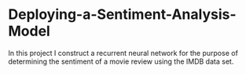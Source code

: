 # Deploying-a-Sentiment-Analysis-Model
 In this project I construct a recurrent neural network for the purpose of determining the sentiment of a movie review using the IMDB data set. 
